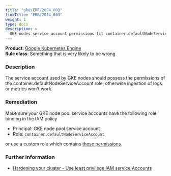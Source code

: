 ```yaml
---
title: "gke/ERR/2024_003"
linkTitle: "ERR/2024_003"
weight: 1
type: docs
description: >
  GKE nodes service account permissions fit container.defaultNodeServiceAccount role
---
```


**Product**: [Google Kubernetes Engine](https://cloud.google.com/kubernetes-engine)\
**Rule class**: Something that is very likely to be wrong

### Description

The service account used by GKE nodes should possess the permissions of the container.defaultNodeServiceAccount role,
otherwise ingestion of logs or metrics won't work.

### Remediation

Make sure your GKE node pool service accounts have the following role binding in the IAM policy

- Principal: GKE node pool service account
- Role: `container.defaultNodeServiceAccount`

or use a custom role which
contains [those permissions](https://cloud.google.com/iam/docs/understanding-roles#container.defaultNodeServiceAccount)

### Further information

- [Hardening your cluster - Use least privilege IAM service Accounts](https://cloud.google.com/linhttps://cloud.google.com/kubernetes-engine/docs/how-to/hardening-your-cluster#use_least_privilege_sa)

